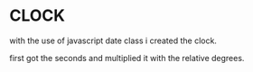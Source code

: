 # CLOCK
with the use of javascript date class i created the clock.

first got the seconds and multiplied it with the relative degrees.
